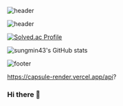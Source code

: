 
![header](https://capsule-render.vercel.app/api?type=waving&color=FFCCCC&height=350&section=header&text="Welcome%20to%20my%20room"&desc=chasing%20the%20passion&descAlign=80&fontSize=70&fontColor=ffff&animation=twinkling)


![header](https://capsule-render.vercel.app/api?type=rect&color=0:ffffcc,100:ffccff&height=130&desc=sungmin43's%20profile&descAlign=70&descAlignY=60&descSize=45&fontColor=888888&animation=scaleIn)


[![Solved.ac Profile](http://mazassumnida.wtf/api/v2/generate_badge?boj=webfkana43)](https://solved.ac/webfkana43/)



![sungmin43's GitHub stats](https://github-readme-stats.vercel.app/api?username=sungmin43&theme=vue&show_icons=true)


![footer](https://capsule-render.vercel.app/api?section=footer&color=FFCCCC)



https://capsule-render.vercel.app/api?


### Hi there 👋

<!--
**Arin43/Arin43** is a ✨ _special_ ✨ repository because its `README.md` (this file) appears on your GitHub profile.

Here are some ideas to get you started:

- 🔭 I’m currently working on ...
- 🌱 I’m currently learning ...
- 👯 I’m looking to collaborate on ...
- 🤔 I’m looking for help with ...
- 💬 Ask me about ...
- 📫 How to reach me: ...
- 😄 Pronouns: ...
- ⚡ Fun fact: ...
-->
